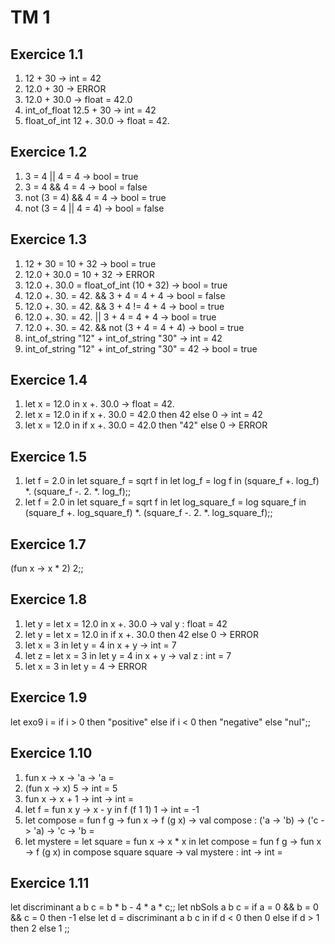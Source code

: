# TM 1

## Exercice 1.1

1. 12 + 30 -> int = 42
2. 12.0 + 30 -> ERROR
3. 12.0 + 30.0 -> float = 42.0
4. int_of_float 12.5 + 30 -> int = 42
5. float_of_int 12 +. 30.0 -> float = 42.

## Exercice 1.2

1. 3 = 4 || 4 = 4 -> bool = true
2. 3 = 4 && 4 = 4 -> bool = false
3. not (3 = 4) && 4 = 4 -> bool = true
4. not (3 = 4 || 4 = 4) -> bool = false

## Exercice 1.3

1. 12 + 30 = 10 + 32 -> bool = true
2. 12.0 + 30.0 = 10 + 32 -> ERROR
3. 12.0 +. 30.0 = float_of_int (10 + 32) -> bool = true
4. 12.0 +. 30. = 42. && 3 + 4 = 4 + 4 -> bool = false
5. 12.0 +. 30. = 42. && 3 + 4 != 4 + 4 -> bool = true
6. 12.0 +. 30. = 42. || 3 + 4 = 4 + 4 -> bool = true
7. 12.0 +. 30. = 42. && not (3 + 4 = 4 + 4) -> bool = true
8. int_of_string "12" + int_of_string "30" -> int = 42
9. int_of_string "12" + int_of_string "30" = 42 -> bool = true

## Exercice 1.4

1. let x = 12.0 in x +. 30.0 -> float = 42.
2. let x = 12.0 in if x +. 30.0 = 42.0 then 42 else 0 -> int = 42
3. let x = 12.0 in if x +. 30.0 = 42.0 then "42" else 0 -> ERROR

## Exercice 1.5

1. let f = 2.0 in let square_f = sqrt f in let log_f = log f in (square_f +. log_f) *. (square_f -. 2. *. log_f);;
2. let f = 2.0 in let square_f = sqrt f in let log_square_f = log square_f in (square_f +. log_square_f) *. (square_f -. 2. *. log_square_f);;

## Exercice 1.7

(fun x -> x * 2) 2;;

## Exercice 1.8

1. let y = let x = 12.0 in x +. 30.0 -> val y : float = 42
2. let y = let x = 12.0 in if x +. 30.0 then 42 else 0 -> ERROR
3. let x = 3 in let y = 4 in x + y -> int = 7
4. let z = let x = 3 in let y = 4 in x + y -> val z : int = 7
5. let x = 3 in let y = 4 -> ERROR

## Exercice 1.9

let exo9 i = if i > 0 then "positive" else if i < 0 then "negative" else "nul";;

## Exercice 1.10

1. fun x -> x -> 'a -> 'a = <fun>
2. (fun x -> x) 5 -> int = 5
3. fun x -> x + 1 -> int -> int = <fun>
4. let f = fun x y -> x - y in f (f 1 1) 1 -> int = -1
5. let compose = fun f g -> fun x -> f (g x) -> val compose : ('a -> 'b) -> ('c -> 'a) -> 'c -> 'b = <fun>
6. let mystere =
let square = fun x -> x * x in
let compose = fun f g -> fun x -> f (g x) in
compose square square -> val mystere : int -> int = <fun>

## Exercice 1.11

let discriminant a b c = b * b - 4 * a * c;;
let nbSols a b c = if a = 0 && b = 0 && c = 0
                   then -1
                   else let d = discriminant a b c in if d < 0
                                                  then 0
                                                  else if d > 1
                                                       then 2
                                                       else 1
;;